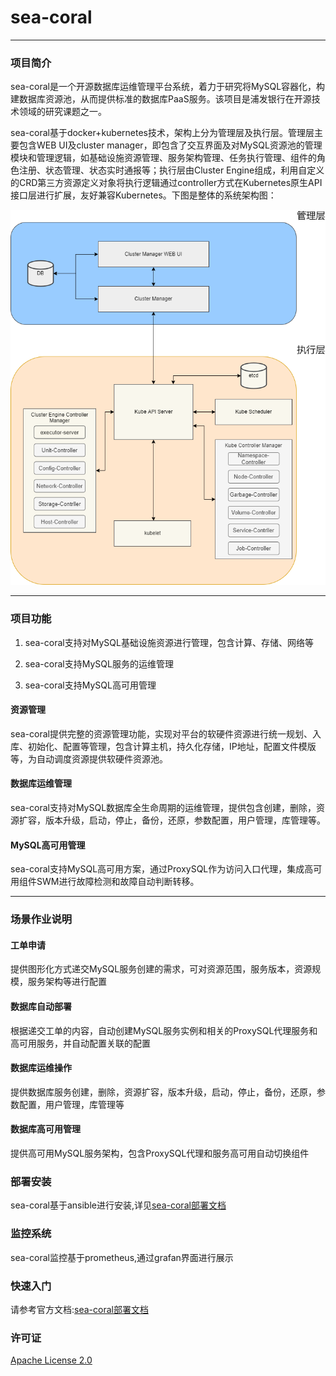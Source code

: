 # sea-coral

------


### 项目简介

sea-coral是一个开源数据库运维管理平台系统，着力于研究将MySQL容器化，构建数据库资源池，从而提供标准的数据库PaaS服务。该项目是浦发银行在开源技术领域的研究课题之一。

sea-coral基于docker+kubernetes技术，架构上分为管理层及执行层。管理层主要包含WEB UI及cluster manager，即包含了交互界面及对MySQL资源池的管理模块和管理逻辑，如基础设施资源管理、服务架构管理、任务执行管理、组件的角色注册、状态管理、状态实时通报等；执行层由Cluster Engine组成，利用自定义的CRD第三方资源定义对象将执行逻辑通过controller方式在Kubernetes原生API接口层进行扩展，友好兼容Kubernetes。下图是整体的系统架构图：

![](arch.png)

------

### 项目功能

1. sea-coral支持对MySQL基础设施资源进行管理，包含计算、存储、网络等

2. sea-coral支持MySQL服务的运维管理

3. sea-coral支持MySQL高可用管理


#### **资源管理**

sea-coral提供完整的资源管理功能，实现对平台的软硬件资源进行统一规划、入库、初始化、配置等管理，包含计算主机，持久化存储，IP地址，配置文件模版等，为自动调度资源提供软硬件资源池。

#### **数据库运维管理**

sea-coral支持对MySQL数据库全生命周期的运维管理，提供包含创建，删除，资源扩容，版本升级，启动，停止，备份，还原，参数配置，用户管理，库管理等。

#### **MySQL高可用管理**

sea-coral支持MySQL高可用方案，通过ProxySQL作为访问入口代理，集成高可用组件SWM进行故障检测和故障自动判断转移。

------

### 场景作业说明

#### 工单申请

提供图形化方式递交MySQL服务创建的需求，可对资源范围，服务版本，资源规模，服务架构等进行配置

#### 数据库自动部署

根据递交工单的内容，自动创建MySQL服务实例和相关的ProxySQL代理服务和高可用服务，并自动配置关联的配置

#### 数据库运维操作

提供数据库服务创建，删除，资源扩容，版本升级，启动，停止，备份，还原，参数配置，用户管理，库管理等

#### 数据库高可用管理

提供高可用MySQL服务架构，包含ProxySQL代理和服务高可用自动切换组件

### 部署安装

sea-coral基于ansible进行安装,详见[sea-coral部署文档](./deployment.md)

### 监控系统

sea-coral监控基于prometheus,通过grafan界面进行展示

### 快速入门

请参考官方文档:[sea-coral部署文档](./deployment.md)

### 许可证

[Apache License 2.0](./LICENSE)

#####
